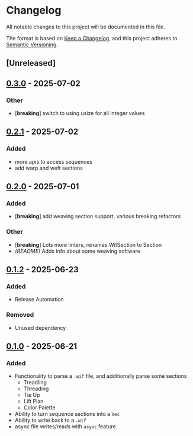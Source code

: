 # Changelog

All notable changes to this project will be documented in this file.

The format is based on [Keep a Changelog](https://keepachangelog.com/en/1.0.0/),
and this project adheres to [Semantic Versioning](https://semver.org/spec/v2.0.0.html).

## [Unreleased]

## [0.3.0](https://github.com/erys/wif-weave/compare/v0.2.1...v0.3.0) - 2025-07-02

### Other

- [**breaking**] switch to using usize for all integer values

## [0.2.1](https://github.com/erys/wif-weave/compare/v0.2.0...v0.2.1) - 2025-07-02

### Added

- more apis to access sequences
- add warp and weft sections

## [0.2.0](https://github.com/erys/wif-weave/compare/v0.1.2...v0.2.0) - 2025-07-01

### Added

- [**breaking**] add weaving section support, various breaking refactors

### Other

- [**breaking**] Lots more linters, renames WifSection to Section
- *(README)* Adds info about some weaving software

## [0.1.2](https://github.com/erys/wif-weave/compare/v0.1.1...v0.1.2) - 2025-06-23

### Added
- Release Automation
### Removed
- Unused dependency

## [0.1.0] - 2025-06-21

### Added

- Functionality to parse a `.wif` file, and additionally parse some sections
    - Treadling
    - Threading
    - Tie Up
    - Lift Plan
    - Color Palette
- Ability to turn sequence sections into a `Vec`
- Ability to write back to a `.wif`
- async file writes/reads with `async` feature

[0.1.0]: https://github.com/erys/wif-weave/releases/tag/v0.1.0
